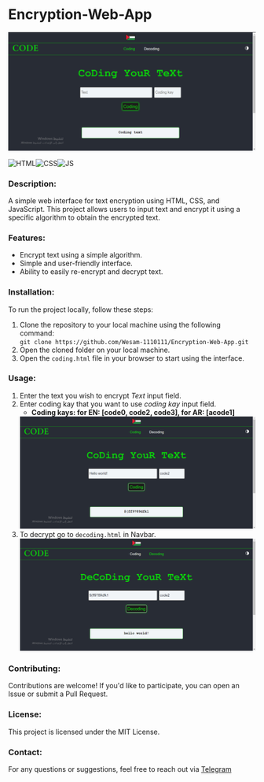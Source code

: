 # Encryption-Web-App
<img src="Screenshots/ScreenShot.png">

<img alt="HTML" src="https://img.shields.io/badge/HTML_5-orange"><img alt="CSS" src="https://img.shields.io/badge/CSS_3-blue"><img alt="JS" src="https://img.shields.io/badge/JavaScript-yallow">


### Description:
A simple web interface for text encryption using HTML, CSS, and JavaScript. This project allows users to input text and encrypt it using a specific algorithm to obtain the encrypted text.


### Features:
- Encrypt text using a simple algorithm.  
- Simple and user-friendly interface.
- Ability to easily re-encrypt and decrypt text.


### Installation:

To run the project locally, follow these steps:

1. Clone the repository to your local machine using the following command:  
    `git clone https://github.com/Wesam-1110111/Encryption-Web-App.git`
2. Open the cloned folder on your local machine.
3. Open the `coding.html` file in your browser to start using the interface.


### Usage:
1. Enter the text you wish to encrypt *Text* input field.
2. Enter coding kay that you want to use *coding kay* input field.
    - **Coding kays: for EN: [code0, code2, code3], for AR: [acode1]**
    <img src="Screenshots/ScreenShot-2.png">
3. To decrypt go to `decoding.html` in Navbar.
    <img src="Screenshots/ScreenShot-4.png">

### Contributing:
Contributions are welcome! If you'd like to participate, you can open an Issue or submit a Pull Request.


### License:
This project is licensed under the MIT License.


### Contact:
For any questions or suggestions, feel free to reach out via [Telegram](https://t.me/Mr_w_23)
